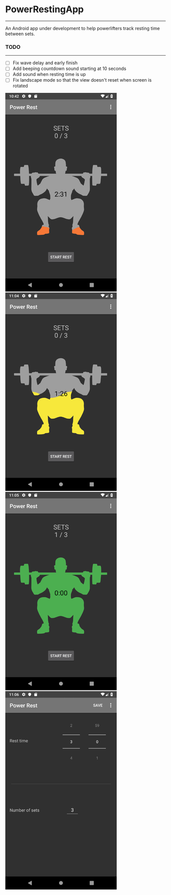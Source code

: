 # PowerRestingApp
-----------------
An Android app under development to help powerlifters track resting time between sets.

### TODO
--------
- [ ] Fix wave delay and early finish
- [ ] Add beeping countdown sound starting at 10 seconds
- [ ] Add sound when resting time is up
- [ ] Fix landscape mode so that the view doesn't reset when screen is rotated

<img src="https://raw.githubusercontent.com/arcanemutterings/PowerRestingApp/bb0ac2b0ed525d823762559dc664bc5b2e223f51/Screenshot_1542620524.png" width="350"> <img src="https://raw.githubusercontent.com/arcanemutterings/PowerRestingApp/bb0ac2b0ed525d823762559dc664bc5b2e223f51/Screenshot_1542621871.png " width="350"> <img src="https://raw.githubusercontent.com/arcanemutterings/PowerRestingApp/bb0ac2b0ed525d823762559dc664bc5b2e223f51/Screenshot_1542621958.png " width="350"> <img src="https://raw.githubusercontent.com/arcanemutterings/PowerRestingApp/c87f8d68060961ecc683607c22281bbfa11c0bbc/Screenshot_1542621967.png " width="350">

